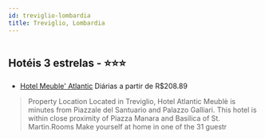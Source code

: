 ```yaml
---
id: treviglio-lombardia
title: Treviglio, Lombardia
---
```


<center><img src="https://assets.cosmos-data.com/1/02b41c1d6e69a335e9a1915089e7118f/377043.jpg" alt="" /></center>


## Hotéis 3 estrelas - ⭐️⭐️⭐️

-    [Hotel Meuble' Atlantic](https://www.hurb.com/hoteis/treviglio/hotel-meuble-atlantic-JNP-JP876983?cmp=18055) Diárias a partir de R$208.89
   > Property Location Located in Treviglio, Hotel Atlantic Meublè is minutes from Piazzale del Santuario and Palazzo Galliari. This hotel is within close proximity of Piazza Manara and Basilica of St. Martin.Rooms Make yourself at home in one of the 31 guestr
